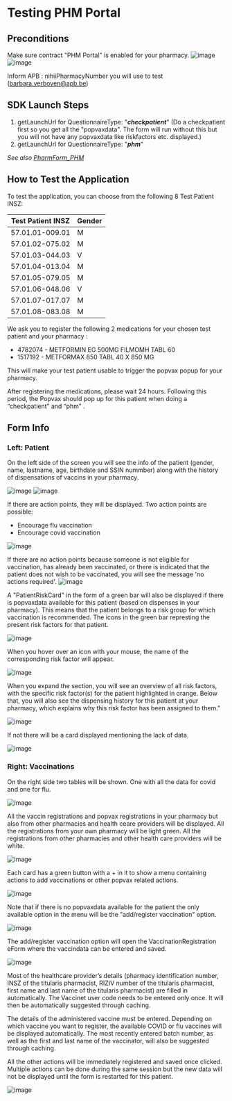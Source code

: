 
# Testing PHM Portal

## Preconditions

Make sure contract "PHM Portal" is enabled for your pharmacy.
![image](../../../assets/PHM-Vaccinatie/bbec12b3-7cac-4e6a-8454-729883eeb14c)
![image](../../../assets/PHM-Vaccinatie/bbec12b3-7cac-4e6a-8454-729883eeb14c.png)

Inform APB : nihiiPharmacyNumber you will use to test (barbara.verboven@apb.be)

## SDK Launch Steps

1.  getLaunchUrl for QuestionnaireType: "***checkpatient***" (Do a checkpatient first so you get all the "popvaxdata". The form will run without this but you will not have any popvaxdata like riskfactors etc. displayed.)
2.  getLaunchUrl for QuestionnaireType: "***phm***"

*See also [PharmForm_PHM](PharmForm_PHM.md)*


## How to Test the Application

To test the application, you can choose from the following 8 Test Patient INSZ:

| Test Patient INSZ | Gender |
| --- | --- |
| 57.01.01-009.01 | M   |
| 57.01.02-075.02 | M   |
| 57.01.03-044.03 | V   |
| 57.01.04-013.04 | M   |
| 57.01.05-079.05 | M   |
| 57.01.06-048.06 | V   |
| 57.01.07-017.07 | M   |
| 57.01.08-083.08 | M   |

We ask you to register the following 2 medications for your chosen test patient and your pharmacy :

- 4782074 - METFORMIN EG 500MG FILMOMH TABL 60
- 1517192 - METFORMAX 850 TABL 40 X 850 MG

This will make your test patient usable to trigger the popvax popup for your pharmacy.

After registering the medications, please wait 24 hours. Following this period, the Popvax should pop up for this patient when doing a “checkpatient” and “phm” .

## Form Info

### Left: Patient

On the left side of the screen you will see the info of the patient (gender, name, lastname, age, birthdate and SSIN nummber) along with the history of dispensations of vaccins in your pharmacy.

![image](../../../assets/PHM-Vaccinatie/591d01e3-ec70-4f22-acb9-caf6ad9d457d.png)
![image](../../../assets/PHM-Vaccinatie/fcc52310-a308-4f12-9d1a-dd6fb683ea52.png)

If there are action points, they will be displayed. Two action points are possible: 
* Encourage flu vaccination
* Encourage covid vaccination

![image](../../../assets/PHM-Vaccinatie/f915ebf4-123b-40a2-92a4-b84e73c27840.png)

  
If there are no action points because someone is not eligible for vaccination, has already been vaccinated, or there is indicated that the patient does not wish to be vaccinated, you will see the message 'no actions required'.
![image](../../../assets/PHM-Vaccinatie/f8054746-c2ec-4a92-bbf6-2cab9adc6baf.png)

A "PatientRiskCard" in the form of a green bar will also be displayed if there is popvaxdata available for this patient (based on dispenses in your pharmacy). This means that the patient belongs to a risk group for which vaccination is recommended. The icons in the green bar represting the present risk factors for that patient. 

![image](../../../assets/PHM-Vaccinatie/15bf47a2-13f2-4fb0-b9c0-c7280b8c12b5.png)

When you hover over an icon with your mouse, the name of the corresponding risk factor will appear.

![image](../../../assets/PHM-Vaccinatie/589c099c-57d4-4029-9424-ec8ea949461e.png)


When you expand the section, you will see an overview of all risk factors, with the specific risk factor(s) for the patient highlighted in orange. Below that, you will also see the dispensing history for this patient at your pharmacy, which explains why this risk factor has been assigned to them."

![image](../../../assets/PHM-Vaccinatie/7a2eeec11-838c-4e01-a061-07d5c4390ee3.png)

If not there will be a card displayed mentioning the lack of data. 

![image](../../../assets/PHM-Vaccinatie/5c19a7f4-7d07-4bdb-a852-67d4aa62dc7c.png)

### Right: Vaccinations

On the right side two tables will be shown. One with all the data for covid and one for flu. 

![image](../../../assets/PHM-Vaccinatie/90132efc-075b-4d66-8591-a4c3b23e5d27.png)

All the vaccin registrations and popvax registrations in your pharmacy but also from other pharmacies and health ceare providers will be displayed. 
All the registrations from your own pharmacy will be light green. All the registrations from other pharmacies and other health care providers will be white.

![image](../../../assets/PHM-Vaccinatie/bdfa6eaa-5d9b-4e20-8b8a-51014ba716d7.png)


Each card has a green button with a + in it to show a menu containing actions to add vaccinations or other popvax related actions. 

![image](../../../assets/PHM-Vaccinatie/ffe9be29-213d-4aa2-a616-0f76c2ad7bd0.png)

Note that if there is no popvaxdata available for the patient the only available option in the menu will be the "add/register vaccination" option. 

![image](../../../assets/PHM-Vaccinatie/e7acbf57-323f-4cd5-9a5c-97cd0400fe75.png)

The add/register vaccination option will open the VaccinationRegistration eForm where the vaccindata can be entered and saved. 

![image](../../../assets/PHM-Vaccinatie/9999983a-8b51-46f2-8a92-e836fadeb267.png)

Most of the healthcare provider’s details (pharmacy identification number, INSZ of the titularis pharmacist, RIZIV number of the titularis pharmacist, first name and last name of the titularis pharmacist) are filled in automatically. 
The Vaccinet user code needs to be entered only once. It will then be automatically suggested through caching. 

The details of the administered vaccine must be entered. Depending on which vaccine you want to register, the available COVID or flu vaccines will be displayed automatically. 
The most recently entered batch number, as well as the first and last name of the vaccinator, will also be suggested through caching.

All the other actions will be immediately registered and saved once clicked. Multiple actions can be done during the same session but the new data will not be displayed until the form is restarted for this patient. 

![image](../../../assets/PHM-Vaccinatie/f93144fa-dafc-40f9-8bab-bc178ee58c94.png)


